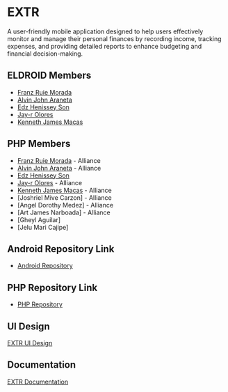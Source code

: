 # EXTR
 A user-friendly mobile application designed to help users effectively monitor and manage their personal finances by recording income, tracking expenses, and providing detailed reports to enhance budgeting and financial decision-making.

## ELDROID Members
- [Franz Ruie Morada](https://www.github.com/UnusualRuWei)
- [Alvin John Araneta](https://www.github.com/ajiwnl)
- [Edz Henissey Son](https://www.github.com/edzzson)
- [Jay-r Olores](https://github.com/jayr-olores)
- [Kenneth James Macas](https://github.com/soliken1)

## PHP Members
- [Franz Ruie Morada](https://www.github.com/UnusualRuWei) - Alliance
- [Alvin John Araneta](https://www.github.com/ajiwnl) - Alliance
- [Edz Henissey Son](https://www.github.com/edzzson) 
- [Jay-r Olores](https://github.com/jayr-olores) - Alliance
- [Kenneth James Macas](https://github.com/soliken1) - Alliance
- [Joshriel Mive Carzon] - Alliance
- [Angel Dorothy Medez] - Alliance
- [Art James Narboada] - Alliance
- [Gheyl Aguilar]
- [Jelu Mari Cajipe] 

## Android Repository Link
- [Android Repository](https://github.com/ajiwnl/ELDROID_EXTR_730FRI)

## PHP Repository Link
- [PHP Repository]()

## UI Design
[EXTR UI Design](https://www.figma.com/design/mmyOXxq06WnneADJIHGHWI/Expense-Tracker-Mobile?node-id=0-1&t=75P8iLZ9YfnCpkOZ-1)

## Documentation
[EXTR Documentation](https://docs.google.com/document/d/13_XFvjMy-EvWEGbCuuIFWNnsSVNGCSdF-5YcDfk65iY/edit?usp=sharing)
